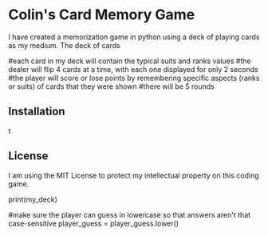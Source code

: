 # Colin's Card Memory Game

I have created a memorization game in python using a deck of playing cards as my medium. The deck of cards 

#each card in my deck will contain the typical suits and ranks values
#the dealer will flip 4 cards at a time, with each one displayed for only 2 seconds
#the player will score or lose points by remembering specific aspects (ranks or suits) of cards that they were shown
#there will be 5 rounds

## Installation

t

## License

I am using the MIT License to protect my intellectual property on this coding game. 


print(my_deck)

#make sure the player can guess in lowercase so that answers aren't that case-sensitive
player_guess = player_guess.lower()
